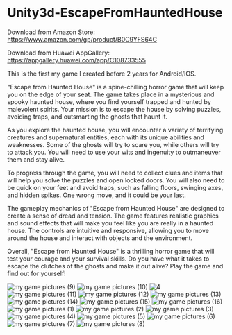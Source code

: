 # Unity3d-EscapeFromHauntedHouse
Download from Amazon Store: https://www.amazon.com/gp/product/B0C9YFS64C

Download from Huawei AppGallery: https://appgallery.huawei.com/app/C108733555

This is the first my game I created before 2 years for Android/IOS. 

"Escape from Haunted House" is a spine-chilling horror game that will keep you on the edge of your seat. The game takes place in a mysterious and spooky haunted house, where you find yourself trapped and hunted by malevolent spirits. Your mission is to escape the house by solving puzzles, avoiding traps, and outsmarting the ghosts that haunt it.

As you explore the haunted house, you will encounter a variety of terrifying creatures and supernatural entities, each with its unique abilities and weaknesses. Some of the ghosts will try to scare you, while others will try to attack you. You will need to use your wits and ingenuity to outmaneuver them and stay alive.

To progress through the game, you will need to collect clues and items that will help you solve the puzzles and open locked doors. You will also need to be quick on your feet and avoid traps, such as falling floors, swinging axes, and hidden spikes. One wrong move, and it could be your last.

The gameplay mechanics of "Escape from Haunted House" are designed to create a sense of dread and tension. The game features realistic graphics and sound effects that will make you feel like you are really in a haunted house. The controls are intuitive and responsive, allowing you to move around the house and interact with objects and the environment.

Overall, "Escape from Haunted House" is a thrilling horror game that will test your courage and your survival skills. Do you have what it takes to escape the clutches of the ghosts and make it out alive? Play the game and find out for yourself!

![my game pictures (9)](https://user-images.githubusercontent.com/111653544/210224668-6d487dda-b19a-4ff2-b428-3c942abf3da5.jpg)
![my game pictures (10)](https://user-images.githubusercontent.com/111653544/210224674-b0a210d3-2f83-4a45-a13c-b504227c4327.jpg)
![4](https://github.com/hsmyv/Unity3d-EscapeFromHauntedHouse/assets/111653544/b951b7cc-6d52-4f5e-b435-d019b4b22864)
![my game pictures (11)](https://user-images.githubusercontent.com/111653544/210224677-627df064-28b2-48a7-8820-317a725b26d2.jpg)
![my game pictures (12)](https://user-images.githubusercontent.com/111653544/210224679-f50dfb9c-1d76-4be8-a70c-dd2be1d53d4e.jpg)
![my game pictures (13)](https://user-images.githubusercontent.com/111653544/210224680-8563725a-e4d2-451f-b994-9216f5dadff0.jpg)
![my game pictures (14)](https://user-images.githubusercontent.com/111653544/210224683-21733b87-f2a1-4b92-a74f-3a5458a085f6.jpg)
![my game pictures (15)](https://user-images.githubusercontent.com/111653544/210224685-1d82a1ca-184a-49e4-b082-af3b1c634637.jpg)
![my game pictures (16)](https://user-images.githubusercontent.com/111653544/210224696-48a3a24d-8bd7-4136-b4ab-525c41b1e38c.jpg)
![my game pictures (1)](https://user-images.githubusercontent.com/111653544/210224698-e2da834b-b615-4da6-a5d4-1eb54de90506.jpg)
![my game pictures (2)](https://user-images.githubusercontent.com/111653544/210224701-ed957362-833a-41e5-b212-69e5ef1f1960.jpg)
![my game pictures (3)](https://user-images.githubusercontent.com/111653544/210224702-cbb454df-2f22-43e5-85f4-21686b58315b.jpg)
![my game pictures (4)](https://user-images.githubusercontent.com/111653544/210224704-5cfb2051-ce2d-4937-aa37-9b4c7e0527bb.jpg)
![my game pictures (5)](https://user-images.githubusercontent.com/111653544/210224706-79f9176e-c8e1-42d3-9cae-aae16f0d6b7b.jpg)
![my game pictures (6)](https://user-images.githubusercontent.com/111653544/210224709-90d2c43a-127e-42c4-8837-3a560c537f49.jpg)
![my game pictures (7)](https://user-images.githubusercontent.com/111653544/210224710-657ee40b-a8a2-4805-a94b-39d681520a0f.jpg)
![my game pictures (8)](https://user-images.githubusercontent.com/111653544/210224711-6d479f76-41c8-40f4-b752-c20461479b10.jpg)
